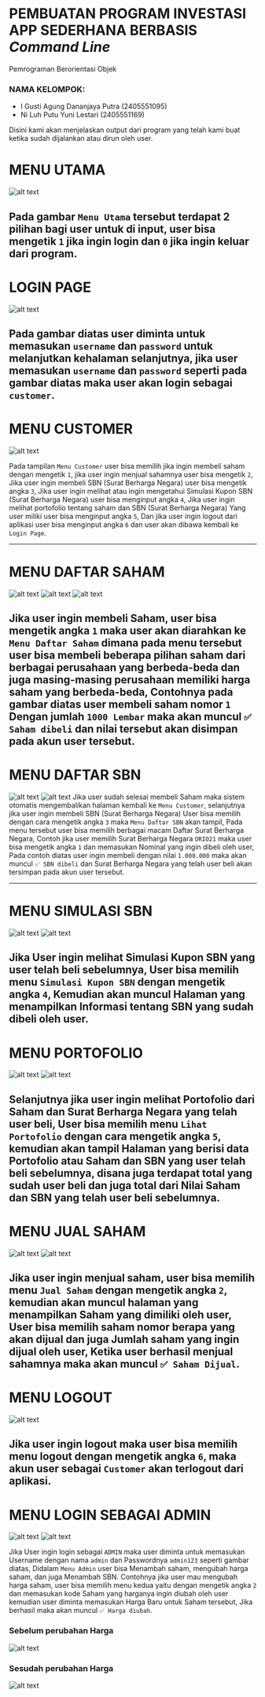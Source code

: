 # PEMBUATAN PROGRAM INVESTASI APP SEDERHANA BERBASIS _Command Line_

Pemrograman Berorientasi Objek

### NAMA KELOMPOK:
- I Gusti Agung Dananjaya Putra (2405551095)
- Ni Luh Putu Yuni Lestari (2405551169)

Disini kami akan menjelaskan output dari program yang telah kami buat ketika sudah dijalankan atau dirun oleh user.

# MENU UTAMA
![alt text](https://github.com/yunilestari688/TUGAS-PBO-/blob/main/Screenshot/WhatsApp%20Image%202025-04-28%20at%2023.37.51.jpeg?raw=true)

Pada gambar `Menu Utama` tersebut terdapat 2 pilihan bagi user untuk di input, user bisa mengetik `1` jika ingin login dan `0` jika ingin keluar dari program.
---
# LOGIN PAGE
![alt text](https://github.com/yunilestari688/TUGAS-PBO-/blob/main/Screenshot/image2.png?raw=true)

Pada gambar diatas user diminta untuk memasukan `username` dan `password` untuk melanjutkan kehalaman selanjutnya, jika user memasukan `username` dan `password` seperti pada gambar diatas maka user akan login sebagai `customer`.
---
# MENU CUSTOMER
![alt text](https://github.com/yunilestari688/TUGAS-PBO-/blob/main/Screenshot/WhatsApp%20Image%202025-04-29%20at%2000.03.23.jpeg?raw=true)

Pada tampilan `Menu Customer` user bisa memilih jika ingin membeli saham dengan mengetik `1`, jika user ingin menjual sahamnya user bisa mengetik `2`, Jika user ingin membeli SBN (Surat Berharga Negara) user bisa mengetik angka `3`, Jika user ingin melihat atau ingin mengetahui Simulasi Kupon SBN (Surat Berharga Negara) user bisa menginput angka `4`, Jika user ingin melihat portofolio tentang saham dan SBN (Surat Berharga Negara) Yang user miliki user bisa menginput angka `5`, Dan jika user ingin logout dari aplikasi user bisa menginput angka `6` dan user akan dibawa kembali ke `Login Page`.

---
# MENU DAFTAR SAHAM
![alt text](https://github.com/yunilestari688/TUGAS-PBO-/blob/main/Screenshot/WhatsApp%20Image%202025-04-29%20at%2000.04.48.jpeg?raw=true)
![alt text](https://github.com/yunilestari688/TUGAS-PBO-/blob/main/Screenshot/WhatsApp%20Image%202025-04-29%20at%2000.05.40.jpeg?raw=true)
![alt text](https://github.com/yunilestari688/TUGAS-PBO-/blob/main/Screenshot/WhatsApp%20Image%202025-04-29%20at%2000.06.17.jpeg?raw=true)

Jika user ingin membeli Saham, user bisa mengetik angka `1` maka user akan diarahkan ke `Menu Daftar Saham` dimana pada menu tersebut user bisa membeli beberapa pilihan saham dari berbagai perusahaan yang berbeda-beda dan juga masing-masing perusahaan memiliki harga saham yang berbeda-beda, Contohnya pada gambar diatas user membeli saham nomor `1` Dengan jumlah `1000 Lembar` maka akan muncul `✅ Saham dibeli` dan nilai tersebut akan disimpan pada akun user tersebut.
---
# MENU DAFTAR SBN
![alt text](https://github.com/yunilestari688/TUGAS-PBO-/blob/main/Screenshot/WhatsApp%20Image%202025-04-29%20at%2000.08.53.jpeg?raw=true)
![alt text](https://github.com/yunilestari688/TUGAS-PBO-/blob/main/Screenshot/WhatsApp%20Image%202025-04-29%20at%2000.11.05.jpeg?raw=true)
Jika user sudah selesai membeli Saham maka sistem otomatis mengembalikan halaman kembali ke `Menu Customer`, selanjutnya jika user ingin membeli SBN (Surat Berharga Negara) User bisa memilih dengan cara mengetik angka `3` maka `Menu Daftar SBN` akan tampil, Pada menu tersebut user bisa memilih berbagai macam Daftar Surat Berharga Negara, Contoh jika user memilih Surat Berharga Negara `ORIO21` maka user bisa mengetik angka `1` dan memasukan Nominal yang ingin dibeli oleh user, Pada contoh diatas user ingin membeli dengan nilai `1.000.000` maka akan muncul `✅ SBN dibeli` dan Surat Berharga Negara yang telah user beli akan tersimpan pada akun user tersebut.

---
# MENU SIMULASI SBN
![alt text](https://github.com/yunilestari688/TUGAS-PBO-/blob/main/Screenshot/WhatsApp%20Image%202025-04-29%20at%2003.36.00.jpeg?raw=true)
![alt text](https://github.com/yunilestari688/TUGAS-PBO-/blob/main/Screenshot/WhatsApp%20Image%202025-04-29%20at%2003.36.48.jpeg?raw=true)

Jika User ingin melihat Simulasi Kupon SBN yang user telah beli sebelumnya, User bisa memilih menu `Simulasi Kupon SBN` dengan mengetik angka `4`, Kemudian akan muncul Halaman yang menampilkan Informasi tentang SBN yang sudah dibeli oleh user.
---
# MENU PORTOFOLIO
![alt text](https://github.com/yunilestari688/TUGAS-PBO-/blob/main/Screenshot/WhatsApp%20Image%202025-04-29%20at%2000.12.52.jpeg?raw=true)
![alt text](https://github.com/yunilestari688/TUGAS-PBO-/blob/main/Screenshot/image.png?raw=true)

Selanjutnya jika user ingin melihat Portofolio dari Saham dan Surat Berharga Negara yang telah user beli, User bisa memilih menu `Lihat Portofolio` dengan cara mengetik angka `5`, kemudian akan tampil Halaman yang berisi data Portofolio atau Saham dan SBN yang user telah beli sebelumnya, disana juga terdapat total yang sudah user beli dan juga total dari Nilai Saham dan SBN yang telah user beli sebelumnya.
---
# MENU JUAL SAHAM
![alt text](https://github.com/yunilestari688/TUGAS-PBO-/blob/main/Screenshot/WhatsApp%20Image%202025-04-29%20at%2000.14.32.jpeg?raw=true)
![alt text](https://github.com/yunilestari688/TUGAS-PBO-/blob/main/Screenshot/WhatsApp%20Image%202025-04-29%20at%2000.15.22.jpeg?raw=true)

Jika user ingin menjual saham, user bisa memilih menu `Jual Saham` dengan mengetik angka `2`, kemudian akan muncul halaman yang menampilkan Saham yang dimiliki oleh user, User bisa memilih saham nomor berapa yang akan dijual dan juga Jumlah saham yang ingin dijual oleh user, Ketika user berhasil menjual sahamnya maka akan muncul `✅ Saham Dijual`.
---
# MENU LOGOUT
![alt text](https://github.com/yunilestari688/TUGAS-PBO-/blob/main/Screenshot/WhatsApp%20Image%202025-04-29%20at%2000.16.13.jpeg?raw=true)

Jika user ingin logout maka user bisa memilih menu logout dengan mengetik angka `6`, maka akun user sebagai `Customer` akan terlogout dari aplikasi.
---
# MENU LOGIN SEBAGAI ADMIN
![alt text](https://github.com/yunilestari688/TUGAS-PBO-/blob/main/Screenshot/WhatsApp%20Image%202025-04-29%20at%2000.16.45.jpeg?raw=true)
![alt text](https://github.com/yunilestari688/TUGAS-PBO-/blob/main/Screenshot/WhatsApp%20Image%202025-04-29%20at%2000.20.42.jpeg?raw=true)

Jika User ingin login sebagai `ADMIN` maka user diminta untuk memasukan Username dengan nama `admin` dan Passwordnya `admin123` seperti gambar diatas, Didalam `Menu Admin` user bisa Menambah saham, mengubah harga saham, dan juga Menambah SBN. Contohnya jika user mau mengubah harga saham, user bisa memilih menu kedua yaitu dengan mengetik angka `2` dan memasukan kode Saham yang harganya ingin diubah oleh user kemudian user diminta memasukan Harga Baru untuk Saham tersebut, Jika berhasil maka akan muncul `✅ Harga diubah`.

### Sebelum perubahan Harga
![alt text](https://github.com/yunilestari688/TUGAS-PBO-/blob/main/Screenshot/WhatsApp%20Image%202025-04-29%20at%2000.05.40.jpeg?raw=true)
### Sesudah perubahan Harga
![alt text](https://github.com/yunilestari688/TUGAS-PBO-/blob/main/Screenshot/WhatsApp%20Image%202025-04-29%20at%2000.24.30.jpeg?raw=true)
